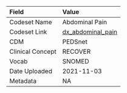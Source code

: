 |Field            |Value             |
|:----------------|:-----------------|
|Codeset Name     |Abdominal Pain    |
|Codeset Link     |[dx_abdominal_pain](https://github.com/PEDSnet/Variable-Dictionary/blob/main/conditions/dx_abdominal_pain.csv)|
|CDM              |PEDSnet           |
|Clinical Concept |RECOVER           |
|Vocab            |SNOMED            |
|Date Uploaded    |2021-11-03        |
|Metadata         |NA                |
